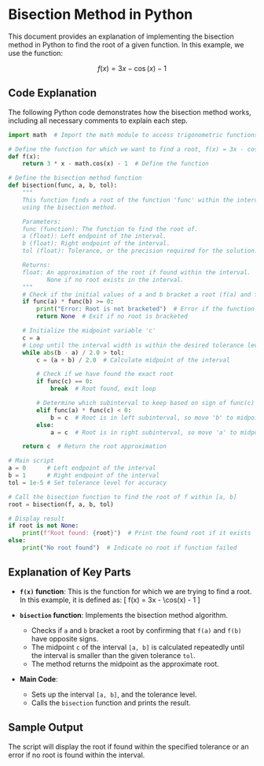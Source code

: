 
# Bisection Method in Python

This document provides an explanation of implementing the bisection method in Python to find the root of a given function. In this example, we use the function:

$$ f(x) = 3x - \cos(x) - 1 $$

## Code Explanation

The following Python code demonstrates how the bisection method works, including all necessary comments to explain each step.

```python
import math  # Import the math module to access trigonometric functions like cos()

# Define the function for which we want to find a root, f(x) = 3x - cos(x) - 1
def f(x):
    return 3 * x - math.cos(x) - 1  # Define the function

# Define the bisection method function
def bisection(func, a, b, tol):
    """
    This function finds a root of the function 'func' within the interval [a, b]
    using the bisection method.

    Parameters:
    func (function): The function to find the root of.
    a (float): Left endpoint of the interval.
    b (float): Right endpoint of the interval.
    tol (float): Tolerance, or the precision required for the solution.

    Returns:
    float: An approximation of the root if found within the interval.
           None if no root exists in the interval.
    """
    # Check if the initial values of a and b bracket a root (f(a) and f(b) must have opposite signs)
    if func(a) * func(b) >= 0:
        print("Error: Root is not bracketed")  # Error if the function does not change signs
        return None  # Exit if no root is bracketed

    # Initialize the midpoint variable 'c'
    c = a
    # Loop until the interval width is within the desired tolerance level
    while abs(b - a) / 2.0 > tol:
        c = (a + b) / 2.0  # Calculate midpoint of the interval

        # Check if we have found the exact root
        if func(c) == 0:
            break  # Root found, exit loop

        # Determine which subinterval to keep based on sign of func(c)
        elif func(a) * func(c) < 0:
            b = c  # Root is in left subinterval, so move 'b' to midpoint
        else:
            a = c  # Root is in right subinterval, so move 'a' to midpoint

    return c  # Return the root approximation

# Main script
a = 0      # Left endpoint of the interval
b = 1      # Right endpoint of the interval
tol = 1e-5 # Set tolerance level for accuracy

# Call the bisection function to find the root of f within [a, b]
root = bisection(f, a, b, tol)

# Display result
if root is not None:
    print(f"Root found: {root}")  # Print the found root if it exists
else:
    print("No root found")  # Indicate no root if function failed
```

## Explanation of Key Parts

- **`f(x)` function**: This is the function for which we are trying to find a root. In this example, it is defined as:
  \[
  f(x) = 3x - \cos(x) - 1
  \]
  
- **`bisection` function**: Implements the bisection method algorithm.
  - Checks if `a` and `b` bracket a root by confirming that `f(a)` and `f(b)` have opposite signs.
  - The midpoint `c` of the interval `[a, b]` is calculated repeatedly until the interval is smaller than the given tolerance `tol`.
  - The method returns the midpoint as the approximate root.

- **Main Code**:
  - Sets up the interval `[a, b]`, and the tolerance level.
  - Calls the `bisection` function and prints the result.

## Sample Output

The script will display the root if found within the specified tolerance or an error if no root is found within the interval.

